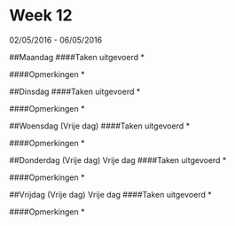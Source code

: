 # Week 12
02/05/2016 - 06/05/2016

##Maandag
####Taken uitgevoerd
* 

####Opmerkingen
* 

##Dinsdag
####Taken uitgevoerd
* 

####Opmerkingen
* 

##Woensdag (Vrije dag)
####Taken uitgevoerd
* 

####Opmerkingen
* 

##Donderdag (Vrije dag)
Vrije dag
####Taken uitgevoerd
* 

####Opmerkingen
* 

##Vrijdag (Vrije dag)
Vrije dag
####Taken uitgevoerd
* 

####Opmerkingen
* 